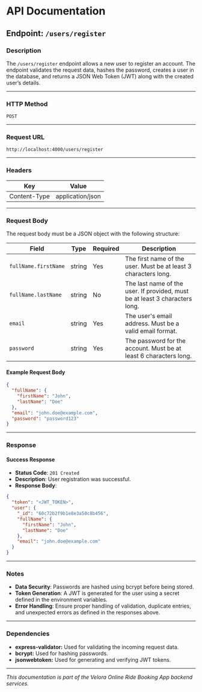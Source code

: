 # API Documentation

## Endpoint: `/users/register`

### **Description**
The `/users/register` endpoint allows a new user to register an account. The endpoint validates the request data, hashes the password, creates a user in the database, and returns a JSON Web Token (JWT) along with the created user’s details.

---

### **HTTP Method**
`POST`

---

### **Request URL**
```
http://localhost:4000/users/register
```


---

### **Headers**
| Key           | Value                |
|---------------|----------------------|
| Content-Type  | application/json     |

---

### **Request Body**
The request body must be a JSON object with the following structure:

| Field                  | Type     | Required | Description                                                       |
|------------------------|----------|----------|-------------------------------------------------------------------|
| `fullName.firstName`   | string   | Yes      | The first name of the user. Must be at least 3 characters long.   |
| `fullName.lastName`    | string   | No       | The last name of the user. If provided, must be at least 3 characters long. |
| `email`                | string   | Yes      | The user's email address. Must be a valid email format.           |
| `password`             | string   | Yes      | The password for the account. Must be at least 6 characters long. |

#### **Example Request Body**
```json
{
  "fullName": {
    "firstName": "John",
    "lastName": "Doe"
  },
  "email": "john.doe@example.com",
  "password": "password123"
}
```

---

### **Response**

#### **Success Response**
- **Status Code**: `201 Created`
- **Description**: User registration was successful.
- **Response Body**:
```json
{
  "token": "<JWT_TOKEN>",
  "user": {
    "_id": "60c72b2f9b1e8e3a50c8b456",
    "fullName": {
      "firstName": "John",
      "lastName": "Doe"
    },
    "email": "john.doe@example.com"
  }
}
```

---

### **Notes**
- **Data Security**: Passwords are hashed using bcrypt before being stored.
- **Token Generation**: A JWT is generated for the user using a secret defined in the environment variables.
- **Error Handling**: Ensure proper handling of validation, duplicate entries, and unexpected errors as defined in the responses above.

---

### **Dependencies**
- **express-validator:** Used for validating the incoming request data.
- **bcrypt:** Used for hashing passwords.
- **jsonwebtoken:** Used for generating and verifying JWT tokens.

---

*This documentation is part of the Velora Online Ride Booking App backend services.*
